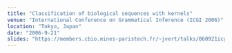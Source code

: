 ```yaml
---
title: "Classification of biological sequences with kernels"
venue: "International Conference on Grammatical Inference (ICGI 2006)"
location: "Tokyo, Japan"
date: "2006-9-21"
slides: "https://members.cbio.mines-paristech.fr/~jvert/talks/060921icgi/icgi.pdf"
---
```

